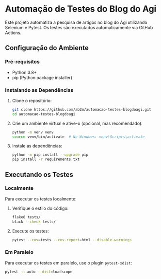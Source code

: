 # Automação de Testes do Blog do Agi

Este projeto automatiza a pesquisa de artigos no blog do Agi utilizando Selenium e Pytest. Os testes são executados automaticamente via GitHub Actions.

## Configuração do Ambiente

### Pré-requisitos

- Python 3.8+
- pip (Python package installer)

### Instalando as Dependências

1. Clone o repositório:

    ```bash
    git clone https://github.com/ab2m/automacao-testes-blogdoagi.git
    cd automacao-testes-blogdoagi
    ```

2. Crie um ambiente virtual e ative-o (opcional, mas recomendado):

    ```bash
    python -m venv venv
    source venv/bin/activate  # No Windows: venv\Scripts\activate
    ```

3. Instale as dependências:

    ```bash
    python -m pip install --upgrade pip
    pip install -r requirements.txt
    ```

## Executando os Testes

### Localmente

Para executar os testes localmente:

1. Verifique o estilo do código:

    ```bash
    flake8 tests/
    black --check tests/
    ```

2. Execute os testes:

    ```bash
    pytest --cov=tests --cov-report=html --disable-warnings
    ```

### Em Paralelo

Para executar os testes em paralelo, use o plugin `pytest-xdist`:

```bash
pytest -n auto --dist=loadscope
